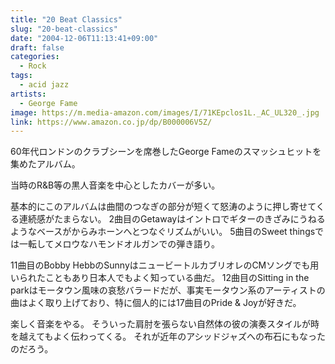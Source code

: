 ```yaml
---
title: "20 Beat Classics"
slug: "20-beat-classics"
date: "2004-12-06T11:13:41+09:00"
draft: false
categories: 
  - Rock
tags: 
  - acid jazz
artists:
  - George Fame
image: https://m.media-amazon.com/images/I/71KEpclos1L._AC_UL320_.jpg
link: https://www.amazon.co.jp/dp/B000006V5Z/
---
```

60年代ロンドンのクラブシーンを席巻したGeorge Fameのスマッシュヒットを集めたアルバム。 
<!--more-->
当時のR&B等の黒人音楽を中心としたカバーが多い。 

基本的にこのアルバムは曲間のつなぎの部分が短くて怒涛のように押し寄せてくる連続感がたまらない。 
2曲目のGetawayはイントロでギターのきざみにうねるようなベースがからみホーンへとつなぐリズムがいい。
5曲目のSweet thingsでは一転してメロウなハモンドオルガンでの弾き語り。 

11曲目のBobby HebbのSunnyはニュービートルカブリオレのCMソングでも用いられたこともあり日本人でもよく知っている曲だ。 
12曲目のSitting in the parkはモータウン風味の哀愁バラードだが、事実モータウン系のアーティストの曲はよく取り上げており、特に個人的には17曲目のPride & Joyが好きだ。 

楽しく音楽をやる。
そういった肩肘を張らない自然体の彼の演奏スタイルが時を越えてもよく伝わってくる。 
それが近年のアシッドジャズへの布石にもなったのだろう。
